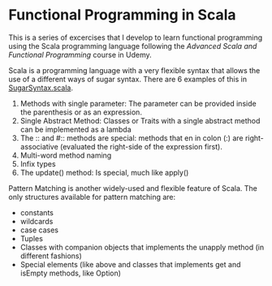 # Functional Programming in Scala
This is a series of excercises that I develop to learn functional programming using the Scala programming language following the *Advanced Scala and Functional Programming* course in Udemy.

Scala is a programming language with a very flexible syntax that allows the use of a different ways of sugar syntax. There are 6 examples of this in [SugarSyntax.scala](/src/main/scala/SugarSyntax.scala).

1. Methods with single parameter: The parameter can be provided inside the parenthesis or as an expression.
2. Single Abstract Method: Classes or Traits with a single abstract method can be implemented as a lambda
3. The :: and #:: methods are special: methods that en in colon (:) are right-associative (evaluated the right-side of the expression first).
4. Multi-word method naming
5. Infix types
6. The update() method: Is special, much like apply()

Pattern Matching is another widely-used and flexible feature of Scala. The only structures available for pattern matching are:
- constants
- wildcards
- case cases
- Tuples
- Classes with companion objects that implements the unapply method (in different fashions)
- Special elements (like above and classes that implements get and isEmpty methods, like Option)